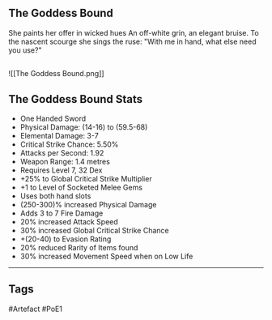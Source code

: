 ## The Goddess Bound
She paints her offer in wicked hues
An off-white grin, an elegant bruise.
To the nascent scourge she sings the ruse:
"With me in hand, what else need you use?"
##
![[The Goddess Bound.png]]
## The Goddess Bound Stats
- One Handed Sword
- Physical Damage: (14-16) to (59.5-68)
- Elemental Damage: 3-7
- Critical Strike Chance: 5.50%
- Attacks per Second: 1.92
- Weapon Range: 1.4 metres
- Requires Level 7, 32 Dex
- +25% to Global Critical Strike Multiplier
- +1 to Level of Socketed Melee Gems
- Uses both hand slots
- (250-300)% increased Physical Damage
- Adds 3 to 7 Fire Damage
- 20% increased Attack Speed
- 30% increased Global Critical Strike Chance
- +(20-40) to Evasion Rating
- 20% reduced Rarity of Items found
- 30% increased Movement Speed when on Low Life


---
## Tags
#Artefact
#PoE1